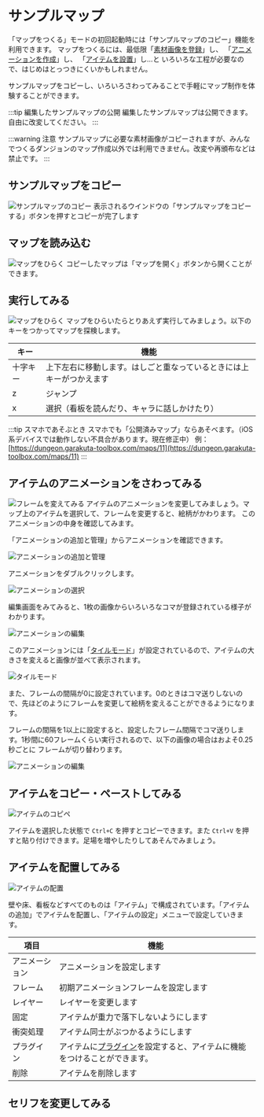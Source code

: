 # サンプルマップ

「マップをつくる」モードの初回起動時には「サンプルマップのコピー」機能を利用できます。
マップをつくるには、最低限「[素材画像を登録](/guide/texture/#登録方法)」し、
「[アニメーションを作成](/guide/animation/#アニメーションの新規作成)」し、
「[アイテムを設置](/guide/item/#アイテムの配置)」し...と
いろいろな工程が必要なので、はじめはとっつきにくいかもしれません。

サンプルマップをコピーし、いろいろさわってみることで手軽にマップ制作を体験することができます。

:::tip 編集したサンプルマップの公開
編集したサンプルマップは公開できます。自由に改変してください。
:::

:::warning 注意
サンプルマップに必要な素材画像がコピーされますが、みんなでつくるダンジョンのマップ作成以外では利用できません。改変や再頒布などは禁止です。
:::

## サンプルマップをコピー
![サンプルマップのコピー](./images/splash-screen.png)
表示されるウインドウの「サンプルマップをコピーする」ボタンを押すとコピーが完了します

## マップを読み込む
![マップをひらく](./images/open-map.png)
コピーしたマップは「マップを開く」ボタンから開くことができます。

## 実行してみる
![マップをひらく](./images/play-map.png)
マップをひらいたらとりあえず実行してみましょう。以下のキーをつかってマップを探検します。

| キー | 機能 |
| --- | --- |
| 十字キー | 上下左右に移動します。はしごと重なっているときには上キーがつかえます |
| z | ジャンプ |
| x | 選択（看板を読んだり、キャラに話しかけたり） |

:::tip スマホであそぶとき
スマホでも「公開済みマップ」ならあそべます。（iOS系デバイスでは動作しない不具合があります。現在修正中）
例： [https://dungeon.garakuta-toolbox.com/maps/11](https://dungeon.garakuta-toolbox.com/maps/11)
:::

## アイテムのアニメーションをさわってみる
![フレームを変えてみる](./images/change-frame.png)
アイテムのアニメーションを変更してみましょう。マップ上のアイテムを選択して、フレームを変更すると、絵柄がかわります。
このアニメーションの中身を確認してみます。

「アニメーションの追加と管理」からアニメーションを確認できます。

![アニメーションの追加と管理](./images/animation-list-button.png)

アニメーションをダブルクリックします。

![アニメーションの選択](./images/select-animation.png)

編集画面をみてみると、1枚の画像からいろいろなコマが登録されている様子がわかります。

![アニメーションの編集](./images/edit-animation.png)

このアニメーションには「[タイルモード](/guide/animation/#タイルモード)」が設定されているので、アイテムの大きさを変えると画像が並べて表示されます。

![タイルモード](./images/tiling.png)

また、フレームの間隔が0に設定されています。0のときはコマ送りしないので、先ほどのようにフレームを変更して絵柄を変えることができるようになります。

フレームの間隔を1以上に設定すると、設定したフレーム間隔でコマ送りします。1秒間に60フレームくらい実行されるので、以下の画像の場合はおよそ0.25秒ごとに
フレームが切り替わります。

![アニメーションの編集](./images/edit-animation-2.png)

## アイテムをコピー・ペーストしてみる
![アイテムのコピペ](./images/paste.png)

アイテムを選択した状態で `Ctrl+C` を押すとコピーできます。また `Ctrl+V` を押すと貼り付けできます。足場を増やしたりしてあそんでみましょう。

## アイテムを配置してみる
![アイテムの配置](./images/edit-item.png)

壁や床、看板などすべてのものは「アイテム」で構成されています。「アイテムの追加」でアイテムを配置し、「アイテムの設定」メニューで設定していきます。

| 項目 | 機能 |
| --- | --- |
| アニメーション | アニメーションを設定します |
| フレーム | 初期アニメーションフレームを設定します |
| レイヤー | レイヤーを変更します |
| 固定 | アイテムが重力で落下しないようにします |
| 衝突処理 | アイテム同士がぶつかるようにします |
| プラグイン | アイテムに[プラグイン](/guide/plugin/)を設定すると、アイテムに機能をつけることができます。 |
| 削除 | アイテムを削除します |


## セリフを変更してみる
